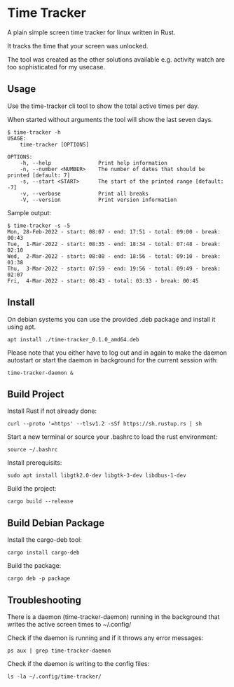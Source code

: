 # Time Tracker

A plain simple screen time tracker for linux written in Rust.

It tracks the time that your screen was unlocked.

The tool was created as the other solutions available e.g. activity watch are
too sophisticated for my usecase.

## Usage

Use the time-tracker cli tool to show the total active times per day.

When started without arguments the tool will show the last seven days.

```
$ time-tracker -h
USAGE:
    time-tracker [OPTIONS]

OPTIONS:
    -h, --help               Print help information
    -n, --number <NUMBER>    The number of dates that should be printed [default: 7]
    -s, --start <START>      The start of the printed range [default: -7]
    -v, --verbose            Print all breaks
    -V, --version            Print version information
```

Sample output:

```
$ time-tracker -s -5
Mon, 28-Feb-2022 - start: 08:07 - end: 17:51 - total: 09:00 - break: 00:43
Tue,  1-Mar-2022 - start: 08:35 - end: 18:34 - total: 07:48 - break: 02:10
Wed,  2-Mar-2022 - start: 08:08 - end: 18:56 - total: 09:10 - break: 01:38
Thu,  3-Mar-2022 - start: 07:59 - end: 19:56 - total: 09:49 - break: 02:07
Fri,  4-Mar-2022 - start: 08:43 - total: 03:33 - break: 00:45
```

## Install

On debian systems you can use the provided .deb package and install it using
apt.

```
apt install ./time-tracker_0.1.0_amd64.deb
```

Please note that you either have to log out and in again to make the daemon
autostart or start the daemon in background for the current session with:

```
time-tracker-daemon &
```

## Build Project

Install Rust if not already done:
```
curl --proto '=https' --tlsv1.2 -sSf https://sh.rustup.rs | sh
```

Start a new terminal or source your .bashrc to load the rust environment:
```
source ~/.bashrc
```

Install prerequisits:
```
sudo apt install libgtk2.0-dev libgtk-3-dev libdbus-1-dev
```

Build the project:
```
cargo build --release
```
## Build Debian Package

Install the cargo-deb tool:
```
cargo install cargo-deb
```

Build the package:
```
cargo deb -p package
```
## Troubleshooting

There is a daemon (time-tracker-daemon) running in the background that writes
the active screen times to ~/.config/

Check if the daemon is running and if it throws any error messages:
```
ps aux | grep time-tracker-daemon
```

Check if the daemon is writing to the config files:
```
ls -la ~/.config/time-tracker/
```
